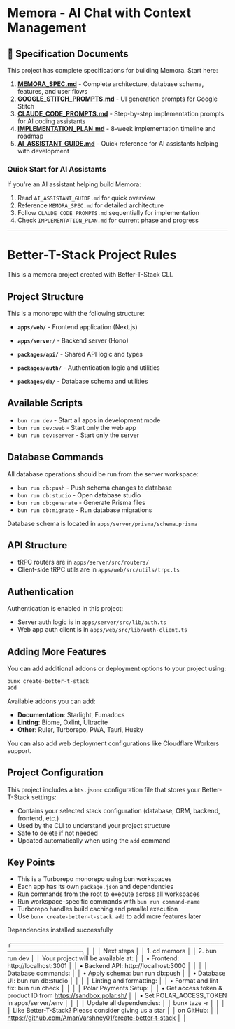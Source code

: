 <!-- Generated by Ruler -->

# Memora - AI Chat with Context Management

## 📖 Specification Documents

This project has complete specifications for building Memora. Start here:

1. **[MEMORA_SPEC.md](./MEMORA_SPEC.md)** - Complete architecture, database schema, features, and user flows
2. **[GOOGLE_STITCH_PROMPTS.md](./GOOGLE_STITCH_PROMPTS.md)** - UI generation prompts for Google Stitch
3. **[CLAUDE_CODE_PROMPTS.md](./CLAUDE_CODE_PROMPTS.md)** - Step-by-step implementation prompts for AI coding assistants
4. **[IMPLEMENTATION_PLAN.md](./IMPLEMENTATION_PLAN.md)** - 8-week implementation timeline and roadmap
5. **[AI_ASSISTANT_GUIDE.md](./AI_ASSISTANT_GUIDE.md)** - Quick reference for AI assistants helping with development

### Quick Start for AI Assistants

If you're an AI assistant helping build Memora:
1. Read `AI_ASSISTANT_GUIDE.md` for quick overview
2. Reference `MEMORA_SPEC.md` for detailed architecture
3. Follow `CLAUDE_CODE_PROMPTS.md` sequentially for implementation
4. Check `IMPLEMENTATION_PLAN.md` for current phase and progress

---

<!-- Source: .ruler/bts.md -->

# Better-T-Stack Project Rules

This is a memora project created with Better-T-Stack CLI.

## Project Structure

This is a monorepo with the following structure:

- **`apps/web/`** - Frontend application (Next.js)

- **`apps/server/`** - Backend server (Hono)

- **`packages/api/`** - Shared API logic and types
- **`packages/auth/`** - Authentication logic and utilities
- **`packages/db/`** - Database schema and utilities


## Available Scripts

- `bun run dev` - Start all apps in development mode
- `bun run dev:web` - Start only the web app
- `bun run dev:server` - Start only the server

## Database Commands

All database operations should be run from the server workspace:

- `bun run db:push` - Push schema changes to database
- `bun run db:studio` - Open database studio
- `bun run db:generate` - Generate Prisma files
- `bun run db:migrate` - Run database migrations

Database schema is located in `apps/server/prisma/schema.prisma`

## API Structure

- tRPC routers are in `apps/server/src/routers/`
- Client-side tRPC utils are in `apps/web/src/utils/trpc.ts`

## Authentication

Authentication is enabled in this project:
- Server auth logic is in `apps/server/src/lib/auth.ts`
- Web app auth client is in `apps/web/src/lib/auth-client.ts`

## Adding More Features

You can add additional addons or deployment options to your project using:

```bash
bunx create-better-t-stack
add
```

Available addons you can add:
- **Documentation**: Starlight, Fumadocs
- **Linting**: Biome, Oxlint, Ultracite
- **Other**: Ruler, Turborepo, PWA, Tauri, Husky

You can also add web deployment configurations like Cloudflare Workers support.

## Project Configuration

This project includes a `bts.jsonc` configuration file that stores your Better-T-Stack settings:

- Contains your selected stack configuration (database, ORM, backend, frontend, etc.)
- Used by the CLI to understand your project structure
- Safe to delete if not needed
- Updated automatically when using the `add` command

## Key Points

- This is a Turborepo monorepo using bun workspaces
- Each app has its own `package.json` and dependencies
- Run commands from the root to execute across all workspaces
- Run workspace-specific commands with `bun run command-name`
- Turborepo handles build caching and parallel execution
- Use `bunx
create-better-t-stack add` to add more features later


Dependencies installed successfully

 ╭──────────────────────────────────────────────────────────────────╮
 │                                                                  │
 │  Next steps                                                      │
 │  1. cd memora                                                    │
 │  2. bun run dev                                                  │
 │  Your project will be available at:                              │
 │  • Frontend: http://localhost:3001                               │
 │  • Backend API: http://localhost:3000                            │
 │                                                                  │
 │  Database commands:                                              │
 │  • Apply schema: bun run db:push                                 │
 │  • Database UI: bun run db:studio                                │
 │                                                                  │
 │  Linting and formatting:                                         │
 │  • Format and lint fix: bun run check                            │
 │                                                                  │
 │  Polar Payments Setup:                                           │
 │  • Get access token & product ID from https://sandbox.polar.sh/  │
 │  • Set POLAR_ACCESS_TOKEN in apps/server/.env                    │
 │                                                                  │
 │  Update all dependencies:                                        │
 │  bunx taze -r                                                    │
 │                                                                  │
 │  Like Better-T-Stack? Please consider giving us a star           │
 │     on GitHub:                                                   │
 │  https://github.com/AmanVarshney01/create-better-t-stack         │
 │                                                            